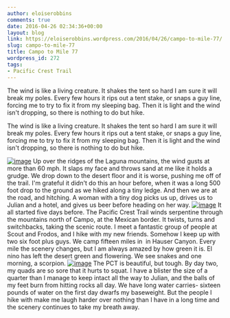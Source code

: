```yaml
---
author: eloiserobbins
comments: true
date: 2016-04-26 02:34:36+00:00
layout: blog
link: https://eloiserobbins.wordpress.com/2016/04/26/campo-to-mile-77/
slug: campo-to-mile-77
title: Campo to Mile 77
wordpress_id: 272
tags:
- Pacific Crest Trail
---
```


The wind is like a living creature. It shakes the tent so hard I am sure it will break my poles. Every few hours it rips out a tent stake, or snaps a guy line, forcing me to try to fix it from my sleeping bag. Then it is light and the wind isn't dropping, so there is nothing to do but hike.


The wind is like a living creature. It shakes the tent so hard I am sure it will break my poles. Every few hours it rips out a tent stake, or snaps a guy line, forcing me to try to fix it from my sleeping bag. Then it is light and the wind isn't dropping, so there is nothing to do but hike.

[![image](http://eloiserobbins.files.wordpress.com/2016/04/wp-1461637809262.jpg)](http://eloiserobbins.files.wordpress.com/2016/04/wp-1461637809262.jpg)
Up over the ridges of the Laguna mountains, the wind gusts at more than 60 mph. It slaps my face and throws sand at me like it holds a grudge. We drop down to the desert floor and it is worse, pushing me off of the trail. I'm grateful it didn't do this an hour before, when it was a long 500 foot drop to the ground as we hiked along a tiny ledge. And then we are at the road, and hitching. A woman with a tiny dog picks us up, drives us to Julian and a hotel, and gives us beer before heading on her way.
[![image](http://eloiserobbins.files.wordpress.com/2016/04/wp-1461637823449.jpg)](http://eloiserobbins.files.wordpress.com/2016/04/wp-1461637823449.jpg)
It all started five days before. The Pacific Crest Trail winds serpentine through the mountains north of Campo, at the Mexican border. It twists, turns and switchbacks, taking the scenic route. I meet a fantastic group of people at Scout and Frodos, and I hike with my new friends. Somehow I keep up with two six foot plus guys. We camp fifteen miles in  in Hauser Canyon. Every mile the scenery changes, but I am always amazed by how green it is. El nino has left the desert green and flowering. We see snakes and one morning, a scorpion.
[![image](http://eloiserobbins.files.wordpress.com/2016/04/wp-1461637835251.jpg)](http://eloiserobbins.files.wordpress.com/2016/04/wp-1461637835251.jpg)
The PCT is beautiful, but tough. By day two, my quads are so sore that it hurts to squat. I have a blister the size of a quarter than I manage to keep intact all the way to Julian, and the balls of my feet burn from hitting rocks all day. We have long water carries- sixteen pounds of water on the first day dwarfs my baseweight. But the people I hike with make me laugh harder over nothing than I have in a long time and the scenery continues to take my breath away.
